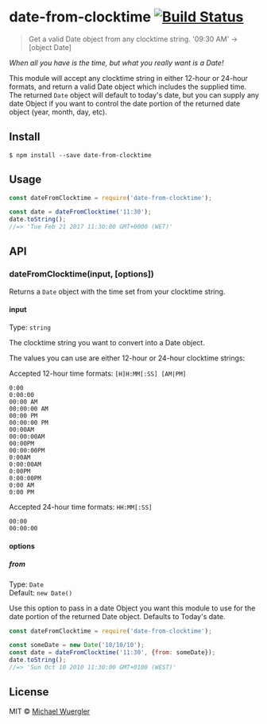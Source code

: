 # date-from-clocktime [![Build Status](https://travis-ci.org/radiovisual/date-from-clocktime.svg?branch=master)](https://travis-ci.org/radiovisual/date-from-clocktime)

> Get a valid Date object from any clocktime string. '09:30 AM' → [object Date]

*When all you have is the time, but what you really want is a Date!*

This module will accept any clocktime string in either 12-hour or 24-hour formats,
and return a valid Date object which includes the supplied time. The returned `Date`
object will default to today's date, but you can supply any date Object if you want to
control the date portion of the returned date object (year, month, day, etc).

## Install

```
$ npm install --save date-from-clocktime
```


## Usage

```js
const dateFromClocktime = require('date-from-clocktime');

const date = dateFromClocktime('11:30');
date.toString();
//=> 'Tue Feb 21 2017 11:30:00 GMT+0000 (WET)'
```


## API

### dateFromClocktime(input, [options])

Returns a `Date` object with the time set from your clocktime string.

#### input

Type: `string`

The clocktime string you want to convert into a Date object.

The values you can use are either 12-hour or 24-hour clocktime strings:

Accepted 12-hour time formats: `[H]H:MM[:SS] [AM|PM]`

```
0:00
0:00:00
00:00 AM
00:00:00 AM
00:00 PM
00:00:00 PM
00:00AM
00:00:00AM
00:00PM
00:00:00PM
0:00AM
0:00:00AM
0:00PM
0:00:00PM
0:00 AM
0:00 PM
```

Accepted 24-hour time formats: `HH:MM[:SS]`

```
00:00
00:00:00
```

#### options

##### from

Type: `Date`<br>
Default: `new Date()`

Use this option to pass in a date Object you want this module to use for the date
portion of the returned Date object. Defaults to Today's date.

```js
const dateFromClocktime = require('date-from-clocktime');

const someDate = new Date('10/10/10');
const date = dateFromClocktime('11:30', {from: someDate});
date.toString();
//=> 'Sun Oct 10 2010 11:30:00 GMT+0100 (WEST)'
```


## License

MIT © [Michael Wuergler](http://numetriclabs.com)
